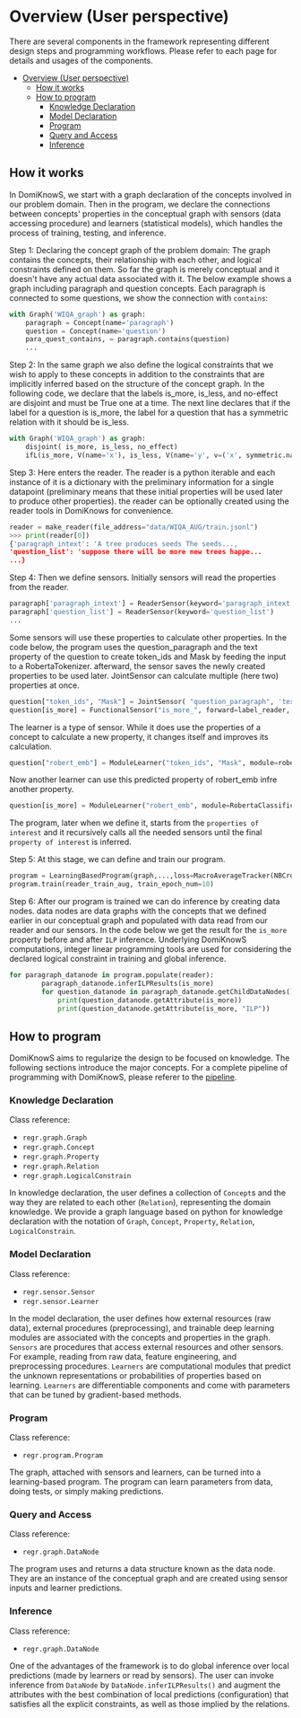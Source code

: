 # Overview (User perspective)

There are several components in the framework representing different design steps and programming workflows.
Please refer to each page for details and usages of the components.

- [Overview (User perspective)](#overview-user-perspective)
  - [How it works](#how-it-works)
  - [How to program](#how-to-program)
    - [Knowledge Declaration](#knowledge-declaration)
    - [Model Declaration](#model-declaration)
    - [Program](#program)
    - [Query and Access](#query-and-access)
    - [Inference](#inference)

## How it works

In DomiKnowS, we start with a graph declaration of the concepts involved in our problem domain. Then in the program, we declare the connections between concepts' properties in the conceptual graph with sensors (data accessing procedure) and learners (statistical models), which handles the process of training, testing, and inference.

Step 1: Declaring the concept graph of the problem domain: The graph contains the concepts, their relationship with each other, and logical constraints defined on them. So far the graph is merely conceptual and it doesn't have any actual data associated with it. The below example shows a graph including paragraph and question concepts. Each paragraph is connected to some questions, we show the connection with `contains`: 

```python
with Graph('WIQA_graph') as graph:
    paragraph = Concept(name='paragraph')
    question = Concept(name='question')
    para_quest_contains, = paragraph.contains(question)
    ...

```

Step 2: In the same graph we also define the logical constraints that we wish to apply to these concepts in addition to the constraints that are implicitly inferred based on the structure of the concept graph. In the following code, we declare that the labels is_more, is_less, and no-effect are disjoint and must be True one at a time. The next line declares that if the label for a question is is_more, the label for a question that has a symmetric relation with it should be is_less.

```python
with Graph('WIQA_graph') as graph:
    disjoint( is_more, is_less, no_effect)
    ifL(is_more, V(name='x'), is_less, V(name='y', v=('x', symmetric.name, s_arg2.name)))
```

Step 3: Here enters the reader. The reader is a python iterable and each instance of it is a dictionary with the preliminary information for a single datapoint (preliminary means that these initial properties will be used later to produce other properties). the reader can be optionally created using the reader tools in DomiKnows for convenience.
```python
reader = make_reader(file_address="data/WIQA_AUG/train.jsonl")
>>> print(reader[0])
{'paragraph_intext': 'A tree produces seeds The seeds..., 
'question_list': 'suppose there will be more new trees happe...
...}
```


Step 4: Then we define sensors. Initially sensors will read the properties from the reader.
```python
paragraph['paragraph_intext'] = ReaderSensor(keyword='paragraph_intext')
paragraph['question_list'] = ReaderSensor(keyword='question_list')
...
```

Some sensors will use these properties to calculate other properties. In the code below, the program uses the question_paragraph and the text property of the question to create token_ids and Mask by feeding the input to a RobertaTokenizer. afterward, the sensor saves the newly created properties to be used later. JointSensor can calculate multiple (here two) properties at once.
```python
question["token_ids", "Mask"] = JointSensor( "question_paragraph", 'text',forward=RobertaTokenizer())
question[is_more] = FunctionalSensor("is_more_", forward=label_reader, label=True)
```
The learner is a type of sensor. While it does use the properties of a concept to calculate a new property, it changes itself and improves its calculation.
```python
question["robert_emb"] = ModuleLearner("token_ids", "Mask", module=roberta_model)
```
Now another learner can use this predicted property of robert_emb infre another property.
```python
question[is_more] = ModuleLearner("robert_emb", module=RobertaClassificationHead(roberta_model.last_layer_size))
```

The program, later when we define it, starts from the `properties of interest` and it recursively calls all the needed sensors until the final `property of interest` is inferred.

Step 5: At this stage, we can define and train our program.

```python
program = LearningBasedProgram(graph,...,loss=MacroAverageTracker(NBCrossEntropyLoss()), metric=PRF1Tracker()))
program.train(reader_train_aug, train_epoch_num=10)

```
Step 6: After our program is trained we can do inference by creating data nodes. data nodes are data graphs with the concepts that we defined earlier in our conceptual graph and populated with data read from our reader and our sensors. In the code below we get the result for the `is_more` property before and after `ILP` inference. Underlying DomiKnowS computations, integer linear programming tools are used for considering the declared logical constraint in training and global inference. 
```python
for paragraph_datanode in program.populate(reader):
        paragraph_datanode.inferILPResults(is_more)
        for question_datanode in paragraph_datanode.getChildDataNodes():
            print(question_datanode.getAttribute(is_more))
            print(question_datanode.getAttribute(is_more, "ILP"))
```

## How to program

DomiKnowS aims to regularize the design to be focused on knowledge.
The following sections introduce the major concepts.
For a complete pipeline of programming with DomiKnowS, please referer to the [pipeline](PIPELINE.md).

### Knowledge Declaration

Class reference:

- `regr.graph.Graph`
- `regr.graph.Concept`
- `regr.graph.Property`
- `regr.graph.Relation`
- `regr.graph.LogicalConstrain`

In knowledge declaration, the user defines a collection of `Concept`s and the way they are related to each other (`Relation`), representing the domain knowledge.
We provide a graph language based on python for knowledge declaration with the notation of `Graph`, `Concept`, `Property`, `Relation`, `LogicalConstrain`.

### Model Declaration

Class reference:

- `regr.sensor.Sensor`
- `regr.sensor.Learner`

In the model declaration, the user defines how external resources (raw data), external procedures (preprocessing), and trainable deep learning modules are associated with the concepts and properties in the graph.
`Sensors` are procedures that access external resources and other sensors. For example, reading from raw data, feature engineering, and preprocessing procedures.
`Learners` are computational modules that predict the unknown representations or probabilities of properties based on learning. `Learners` are differentiable components and come with parameters that can be tuned by gradient-based methods.

### Program

Class reference:

- `regr.program.Program`

The graph, attached with sensors and learners, can be turned into a learning-based program. The program can learn parameters from data, doing tests, or simply making predictions.

### Query and Access

Class reference:

- `regr.graph.DataNode`

The program uses and returns a data structure known as the data node. They are an instance of the conceptual graph and are created using sensor inputs and learner predictions.

### Inference

Class reference:

- `regr.graph.DataNode`

One of the advantages of the framework is to do global inference over local predictions (made by learners or read by sensors).
The user can invoke inference from `DataNode` by `DataNode.inferILPResults()` and augment the attributes with the best combination of local predictions (configuration) that satisfies all the explicit constraints, as well as those implied by the relations.

